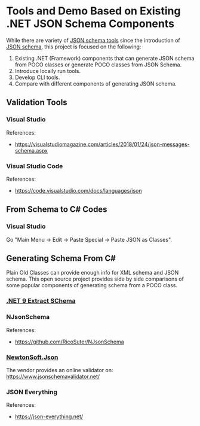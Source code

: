 # Tools and Demo Based on Existing .NET JSON Schema Components

While there are variety of [JSON schema tools](https://json-schema.org/tools) since the introduction of [JSON schema](https://json-schema.org/), this project is focused on the following:

1. Existing .NET (Framework) components that can generate JSON schema from POCO classes or generate POCO classes from JSON Schema.
1. Introduce locally run tools.
1. Develop CLI tools.
1. Compare with different components of generating JSON schema.


## Validation Tools

### Visual Studio

References:
* https://visualstudiomagazine.com/articles/2018/01/24/json-messages-schema.aspx

### Visual Studio Code

References:
* https://code.visualstudio.com/docs/languages/json


## From Schema to C# Codes

### Visual Studio

Go "Main Menu -> Edit -> Paste Special -> Paste JSON as Classes".


## Generating Schema From C#

Plain Old Classes can provide enough info for XML schema and JSON schema. This open source project provides side by side comparisons of some popular components of generating schema from a POCO class.

### [.NET 9 Extract SChema](https://learn.microsoft.com/en-us/dotnet/standard/serialization/system-text-json/extract-schema)


### NJsonSchema

References:
* https://github.com/RicoSuter/NJsonSchema

### [NewtonSoft.Json](https://www.newtonsoft.com/jsonschema)

The vendor provides an online validator on: https://www.jsonschemavalidator.net/

### JSON Everything

References:
* https://json-everything.net/